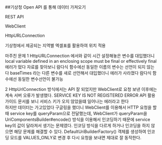 ##기상청 Open API 를 통해 데이터 가져오기 

REST API 

WebClient

HttpURLConnection 

기상청에서 제공되는 지역별 엑셀표를 활용하여 위치 적용


마주친 문제 
1
HttpURLConnection 에서와 같이 시간 설정해놓은 변수를 대입했더니 
local variable defined in an enclosing scope must be final or effectively final 에러가 떴다
자료를 찾아보니  람다식 함수에선 동일한 이름의 변수는 선언이 되지 않는다 
baseTimes 라는 다른 변수를 새로 선언해서 대입했더니 에러가 사라졌다 
람다식 함수에선 동일한 변수선언이 불가능 

2 
HttpUrlConnection 방식에서는 API 잘 되었지만 WebClient로  요청 보낸  이후에는 계속 서버 오류가 발생했다.
SERVICE KEY IS NOT REGISTERED ERROR   API 활용 가이드 문서를 보니 서비스 키가 오지 않았을떄 일어나는 에러라고 한다  
하지만 데이터는 가고있었다  구글링을 했더니 WebClient를 이용해서 HTTP 요청을 할 때 service key를 queryParam으로 전달했는데,
WebClient가 queryParam을 UriComponentsBuilder#encode() 방식을 이용해서 인코딩하기 때문에 service key의 값이 달라져서 생기는 문제였다. 
인코딩 방식을 다르게 하거나 인코딩을 하지 않으면 해당 문제를 해결할 수 있다.
DefaultUriBuilderFactory() 객체를 생성하여 인코딩 모드를 VALUES_ONLY로 변경 후 다시 요청을 보내면 제대로 잘 동작한다.


